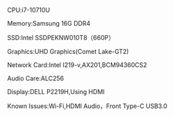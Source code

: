 CPU:i7-10710U

Memory:Samsung 16G DDR4

SSD:Intel SSDPEKNW010T8（660P）

Graphics:UHD Graphics(Comet Lake-GT2)

Network Card:Intel I219-v,AX201,BCM94360CS2

Audio Care:ALC256

Display:DELL P2219H,Using HDMI

Known Issues:Wi-Fi,HDMI Audio，Front Type-C USB3.0

